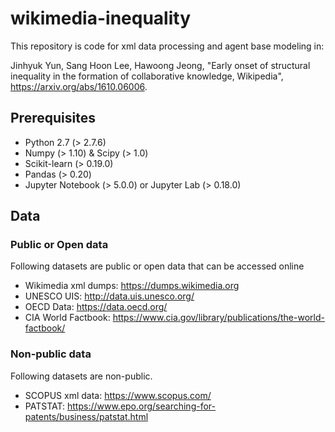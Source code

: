 # wikimedia-inequality
This repository is code for xml data processing and agent base modeling in:

Jinhyuk Yun, Sang Hoon Lee, Hawoong Jeong, "Early onset of structural inequality in the formation of collaborative knowledge, Wikipedia",  https://arxiv.org/abs/1610.06006.

## Prerequisites
* Python 2.7 (> 2.7.6)
* Numpy (> 1.10) & Scipy (> 1.0)
* Scikit-learn (> 0.19.0)
* Pandas (> 0.20)
* Jupyter Notebook (> 5.0.0) or Jupyter Lab (> 0.18.0)


## Data
### Public or Open data
Following datasets are public or open data that can be accessed online
* Wikimedia xml dumps: https://dumps.wikimedia.org
* UNESCO UIS: http://data.uis.unesco.org/
* OECD Data: https://data.oecd.org/
* CIA World Factbook: https://www.cia.gov/library/publications/the-world-factbook/

### Non-public data
Following datasets are non-public.
* SCOPUS xml data: https://www.scopus.com/
* PATSTAT: https://www.epo.org/searching-for-patents/business/patstat.html
